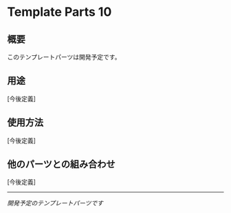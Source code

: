 # Template Parts 10

## 概要
このテンプレートパーツは開発予定です。

## 用途
[今後定義]

## 使用方法
[今後定義]

## 他のパーツとの組み合わせ
[今後定義]

---
*開発予定のテンプレートパーツです*
